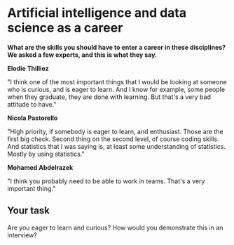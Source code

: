 # Artificial intelligence and data science as a career

**What are the skills you should have to enter a career in these disciplines? We asked a few experts, and this is what they say.** 

**Elodie Thilliez**

"I think one of the most important things that I would be looking at someone who is curious, and is eager to learn. And I know for example, some people when they graduate, they are done with learning. But that's a very bad attitude to have."

**Nicola Pastorello**

"High priority, if somebody is eager to learn, and enthusiast. Those are the first big check. Second thing on the second level, of course coding skills. And statistics that I was saying is, at least some understanding of statistics. Mostly by using statistics."

**Mohamed Abdelrazek**

"I think you probably need to be able to work in teams. That's a very important thing."

## Your task
Are you eager to learn and curious? How would you demonstrate this in an interview?